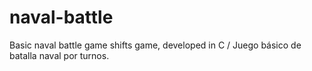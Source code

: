 # naval-battle
Basic naval battle game shifts game, developed in C / Juego básico de batalla naval por turnos.
